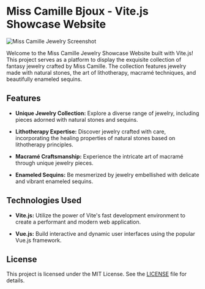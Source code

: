 # Miss Camille Bjoux - Vite.js Showcase Website

![Miss Camille Jewelry Screenshot](screenshot.png)

Welcome to the Miss Camille Jewelry Showcase Website built with Vite.js! This project serves as a platform to display the exquisite collection of fantasy jewelry crafted by Miss Camille. The collection features jewelry made with natural stones, the art of lithotherapy, macramé techniques, and beautifully enameled sequins.

## Features

- **Unique Jewelry Collection:** Explore a diverse range of jewelry, including pieces adorned with natural stones and sequins.

- **Lithotherapy Expertise:** Discover jewelry crafted with care, incorporating the healing properties of natural stones based on lithotherapy principles.

- **Macramé Craftsmanship:** Experience the intricate art of macramé through unique jewelry pieces.

- **Enameled Sequins:** Be mesmerized by jewelry embellished with delicate and vibrant enameled sequins.

## Technologies Used

- **Vite.js:** Utilize the power of Vite's fast development environment to create a performant and modern web application.

- **Vue.js:** Build interactive and dynamic user interfaces using the popular Vue.js framework.

## License

This project is licensed under the MIT License. See the [LICENSE](LICENSE) file for details.
